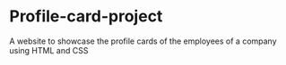 # Profile-card-project
 A website to showcase the profile cards of the employees of a company using HTML  and CSS
